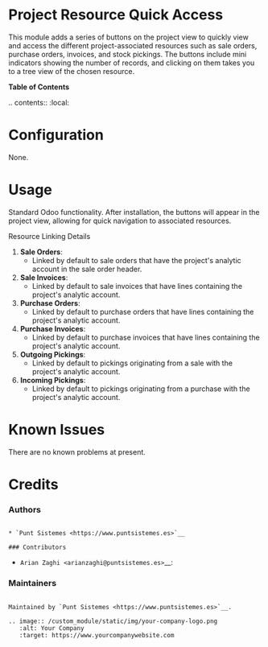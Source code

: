 Project Resource Quick Access
=============================

This module adds a series of buttons on the project view to quickly view and access the different project-associated resources such as sale orders, purchase orders, invoices, and stock pickings. The buttons include mini indicators showing the number of records, and clicking on them takes you to a tree view of the chosen resource.

**Table of Contents**

.. contents::
   :local:

Configuration
=============

None.

Usage
=====

Standard Odoo functionality. After installation, the buttons will appear in the project view, allowing for quick navigation to associated resources.

Resource Linking Details

1. **Sale Orders**:
   - Linked by default to sale orders that have the project's analytic account in the sale order header.
2. **Sale Invoices**:
   - Linked by default to sale invoices that have lines containing the project's analytic account.
3. **Purchase Orders**:
   - Linked by default to purchase orders that have lines containing the project's analytic account.
4. **Purchase Invoices**:
   - Linked by default to purchase invoices that have lines containing the project's analytic account.
5. **Outgoing Pickings**:
   - Linked by default to pickings originating from a sale with the project's analytic account.
6. **Incoming Pickings**:
   - Linked by default to pickings originating from a purchase with the project's analytic account.

Known Issues
============

There are no known problems at present.

Credits
=======

### Authors
~~~~~~~~~~~

* `Punt Sistemes <https://www.puntsistemes.es>`__

### Contributors
~~~~~~~~~~~~~~~~

* `Arian Zaghi <arianzaghi@puntsistemes.es>`__:

### Maintainers
~~~~~~~~~~~~~~~

Maintained by `Punt Sistemes <https://www.puntsistemes.es>`__.

.. image:: /custom_module/static/img/your-company-logo.png
   :alt: Your Company
   :target: https://www.yourcompanywebsite.com
